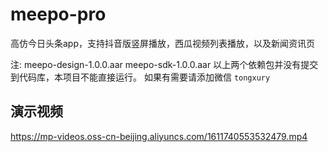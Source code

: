 # meepo-pro
高仿今日头条app，支持抖音版竖屏播放，西瓜视频列表播放，以及新闻资讯页

注:
   meepo-design-1.0.0.aar
   meepo-sdk-1.0.0.aar
   以上两个依赖包并没有提交到代码库，本项目不能直接运行。
   如果有需要请添加微信 ``` tongxury ```

## 演示视频
https://mp-videos.oss-cn-beijing.aliyuncs.com/1611740553532479.mp4
